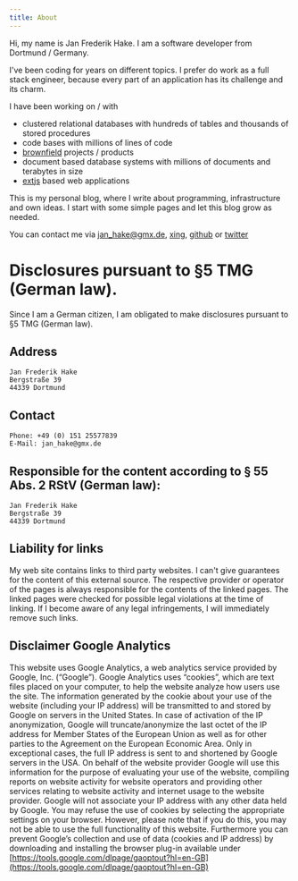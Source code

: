 ```yaml
---
title: About
---
```


Hi, my name is Jan Frederik Hake. I am a software developer from Dortmund / Germany. 

I've been coding for years on different topics.
I prefer do work as a full stack engineer, because every part of an application has its challenge and its charm. 

I have been working on / with

* clustered relational databases with hundreds of tables and thousands of stored procedures
* code bases with millions of lines of code
* [brownfield](http://en.wikipedia.org/wiki/Brownfield_(software_development)) projects / products
* document based database systems with millions of documents and terabytes in size
* [extjs](http://www.sencha.com/products/extjs/) based web applications

This is my personal blog, where I write about programming, infrastructure and own ideas. 
I start with some simple pages and let this blog grow as needed.

You can contact me via <jan_hake@gmx.de>, [xing](https://www.xing.com/profile/JanFrederik_Hake), [github](https://github.com/enter-haken) or [twitter](https://www.twitter.com/enter_haken)

# Disclosures pursuant to §5 TMG (German law).

Since I am a German citizen, I am obligated to make disclosures pursuant to §5 TMG (German law).

## Address

    Jan Frederik Hake
    Bergstraße 39
    44339 Dortmund

## Contact

    Phone: +49 (0) 151 25577839
    E-Mail: jan_hake@gmx.de

## Responsible for the content according to § 55 Abs. 2 RStV (German law):

    Jan Frederik Hake
    Bergstraße 39
    44339 Dortmund

## Liability for links

My web site contains links to third party websites. I can't give guarantees for the content of this external source. The respective provider or operator of the pages is always responsible for the contents of the linked pages. The linked pages were checked for possible legal violations at the time of linking. If I become aware of any legal infringements, I will immediately remove such links.

## Disclaimer Google Analytics

This website uses Google Analytics, a web analytics service provided by Google, Inc. (“Google”). Google Analytics uses “cookies”, which are text files placed on your computer, to help the website analyze how users use the site. The information generated by the cookie about your use of the website (including your IP address) will be transmitted to and stored by Google on servers in the United States. In case of activation of the IP anonymization, Google will truncate/anonymize the last octet of the IP address for Member States of the European Union as well as for other parties to the Agreement on the European Economic Area. Only in exceptional cases, the full IP address is sent to and shortened by Google servers in the USA. On behalf of the website provider Google will use this information for the purpose of evaluating your use of the website, compiling reports on website activity for website operators and providing other services relating to website activity and internet usage to the website provider. Google will not associate your IP address with any other data held by Google. You may refuse the use of cookies by selecting the appropriate settings on your browser. However, please note that if you do this, you may not be able to use the full functionality of this website. Furthermore you can prevent Google’s collection and use of data (cookies and IP address) by downloading and installing the browser plug-in available under [https://tools.google.com/dlpage/gaoptout?hl=en-GB](https://tools.google.com/dlpage/gaoptout?hl=en-GB)
